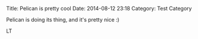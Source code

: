 Title: Pelican is pretty cool
Date: 2014-08-12 23:18
Category: Test Category

Pelican is doing its thing, and it's pretty nice :)

LT
